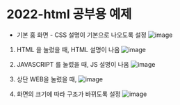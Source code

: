 # 2022-html 공부용 예제

- 기본 홈 화면 - CSS 설명이 기본으로 나오도록 설정
![image](https://user-images.githubusercontent.com/102573192/209815092-dec0c990-253b-46c4-8274-446fd1e2dc1a.png)
1. HTML 을 눌렀을 때, HTML 설명이 나옴
![image](https://user-images.githubusercontent.com/102573192/209815326-e6aa1902-e037-4b21-9c99-5d946907348d.png)
2. JAVASCRIPT 를 눌렀을 때, JS 설명이 나옴
![image](https://user-images.githubusercontent.com/102573192/209815408-097bebdf-a1f2-4c74-a649-a46aa97be0f3.png)
3. 상단 WEB을 눌렀을 때,
![image](https://user-images.githubusercontent.com/102573192/209815455-2a739581-6cdb-4e7d-94a7-252d7cf7a89f.png)

4. 화면의 크기에 따라 구조가 바뀌도록 설정
![image](https://user-images.githubusercontent.com/102573192/209815540-1cdfaeae-a029-4624-90d7-172e5e6be696.png)
